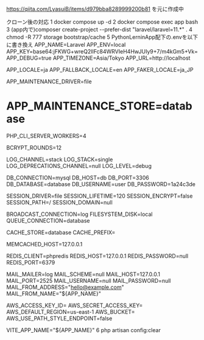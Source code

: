 https://qiita.com/LyasuiB/items/d979bba8289999200b81
を元に作成中

クローン後の対応
1 docker compose up -d
2 docker compose exec app bash
3 (app内で)composer create-project --prefer-dist "laravel/laravel=11.*" .
4 chmod -R 777 storage bootstrap/cache
5 PythonLerninApp配下の.envを以下に書き換え
APP_NAME=Laravel
APP_ENV=local
APP_KEY=base64:jFKWG+wreQ2IlFc84WRVIeH4HwJUIy9+7/m4kGm5+Vk=
APP_DEBUG=true
APP_TIMEZONE=Asia/Tokyo
APP_URL=http://localhost

APP_LOCALE=ja
APP_FALLBACK_LOCALE=en
APP_FAKER_LOCALE=ja_JP

APP_MAINTENANCE_DRIVER=file
# APP_MAINTENANCE_STORE=database

PHP_CLI_SERVER_WORKERS=4

BCRYPT_ROUNDS=12

LOG_CHANNEL=stack
LOG_STACK=single
LOG_DEPRECATIONS_CHANNEL=null
LOG_LEVEL=debug

DB_CONNECTION=mysql
DB_HOST=db
DB_PORT=3306
DB_DATABASE=database
DB_USERNAME=user
DB_PASSWORD=1a24c3de

SESSION_DRIVER=file
SESSION_LIFETIME=120
SESSION_ENCRYPT=false
SESSION_PATH=/
SESSION_DOMAIN=null

BROADCAST_CONNECTION=log
FILESYSTEM_DISK=local
QUEUE_CONNECTION=database

CACHE_STORE=database
CACHE_PREFIX=

MEMCACHED_HOST=127.0.0.1

REDIS_CLIENT=phpredis
REDIS_HOST=127.0.0.1
REDIS_PASSWORD=null
REDIS_PORT=6379

MAIL_MAILER=log
MAIL_SCHEME=null
MAIL_HOST=127.0.0.1
MAIL_PORT=2525
MAIL_USERNAME=null
MAIL_PASSWORD=null
MAIL_FROM_ADDRESS="hello@example.com"
MAIL_FROM_NAME="${APP_NAME}"

AWS_ACCESS_KEY_ID=
AWS_SECRET_ACCESS_KEY=
AWS_DEFAULT_REGION=us-east-1
AWS_BUCKET=
AWS_USE_PATH_STYLE_ENDPOINT=false

VITE_APP_NAME="${APP_NAME}"
6 php artisan config:clear
